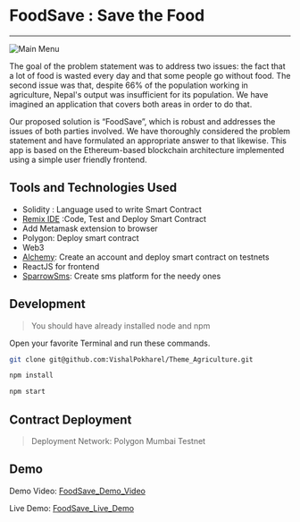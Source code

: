 # FoodSave : Save the Food
---
![Main Menu](https://cdn.discordapp.com/attachments/525698680293163019/1066654798075666533/logo.png)

The goal of the problem statement was to address two issues: the fact that a lot of food is wasted every day and that some people go without food. The second issue was that, despite 66% of the population working in agriculture, Nepal's output was insufficient for its population. We have imagined an application that covers both areas in order to do that. 

Our proposed solution is “FoodSave”, which is robust and addresses the issues of both parties involved. We have thoroughly considered the problem statement and have formulated an appropriate answer to that likewise. This app is based on the Ethereum-based blockchain architecture implemented using a simple user friendly frontend.

## Tools and Technologies Used

- Solidity : Language used to write Smart Contract
- [Remix IDE](https://remix.ethereum.org) :Code, Test and Deploy Smart Contract
- Add Metamask extension to browser
- Polygon: Deploy smart contract 
- Web3
- [Alchemy](https://infura.io/): Create an account and deploy smart contract on testnets
- ReactJS for frontend
- [SparrowSms](https://docs.sparrowsms.com/): Create sms platform for the needy ones


## Development
> You should have already installed node and npm 


Open your favorite Terminal and run these commands.

```sh
git clone git@github.com:VishalPokharel/Theme_Agriculture.git
```

```sh
npm install
```

```sh
npm start
```
## Contract Deployment
> Deployment Network: Polygon Mumbai Testnet



## Demo
Demo Video: [FoodSave_Demo_Video](https://www.youtube.com/watch?v=_Oxoa3DcnKk)


Live Demo: [FoodSave_Live_Demo](https://vertexhacks-3gh3.vercel.app/)


